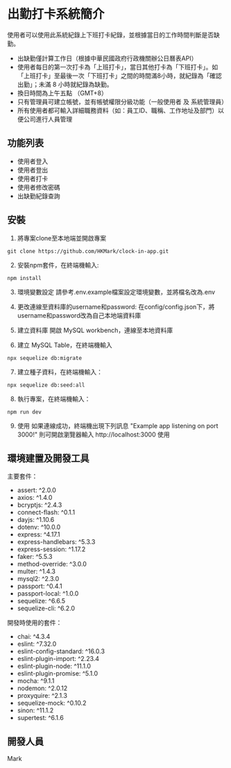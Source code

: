 # 出勤打卡系統簡介
使用者可以使用此系統紀錄上下班打卡紀錄，並根據當日的工作時間判斷是否缺勤。
- 出缺勤僅計算工作日（根據中華民國政府行政機關辦公日曆表API）
- 使用者每日的第一次打卡為「上班打卡」，當日其他打卡為「下班打卡」。如「上班打卡」至最後一次「下班打卡」之間的時間滿8小時，就紀錄為「確認出勤」；未滿 8 小時就紀錄為缺勤。
- 換日時間為上午五點 （GMT+8）
- 只有管理員可建立帳號，並有帳號權限分級功能（一般使用者 及 系統管理員）
- 所有使用者都可輸入詳細職務資料（如：員工ID、職稱、工作地址及部門）以便公司進行人員管理

## 功能列表
* 使用者登入
* 使用者登出
* 使用者打卡
* 使用者修改密碼
* 出缺勤紀錄查詢

## 安裝

1. 將專案clone至本地端並開啟專案

```
git clone https://github.com/HKMark/clock-in-app.git
```

2. 安裝npm套件，在終端機輸入:

```
npm install
```

3. 環境變數設定 請參考.env.example檔案設定環境變數，並將檔名改為.env

4. 更改連線至資料庫的username和password: 在config/config.json下，將username和password改為自己本地端資料庫

5. 建立資料庫 開啟 MySQL workbench，連線至本地資料庫

6. 建立 MySQL Table，在終端機輸入

```
npx sequelize db:migrate 
```

7. 建立種子資料，在終端機輸入：

```
npx sequelize db:seed:all
```

8. 執行專案，在終端機輸入：

```
npm run dev
```

9. 使用 如果連線成功，終端機出現下列訊息 "Example app listening on port 3000!" 則可開啟瀏覽器輸入 http://localhost:3000 使用


## 環境建置及開發工具
主要套件：

- assert: ^2.0.0
- axios: ^1.4.0
- bcryptjs: ^2.4.3
- connect-flash: ^0.1.1
- dayjs: ^1.10.6
- dotenv: ^10.0.0
- express: ^4.17.1
- express-handlebars: ^5.3.3
- express-session: ^1.17.2
- faker: ^5.5.3
- method-override: ^3.0.0
- multer: ^1.4.3
- mysql2: ^2.3.0
- passport: ^0.4.1
- passport-local: ^1.0.0
- sequelize: ^6.6.5
- sequelize-cli: ^6.2.0

開發時使用的套件：

- chai: ^4.3.4
- eslint: ^7.32.0
- eslint-config-standard: ^16.0.3
- eslint-plugin-import: ^2.23.4
- eslint-plugin-node: ^11.1.0
- eslint-plugin-promise: ^5.1.0
- mocha: ^9.1.1
- nodemon: ^2.0.12
- proxyquire: ^2.1.3
- sequelize-mock: ^0.10.2
- sinon: ^11.1.2
- supertest: ^6.1.6

## 開發人員
Mark
